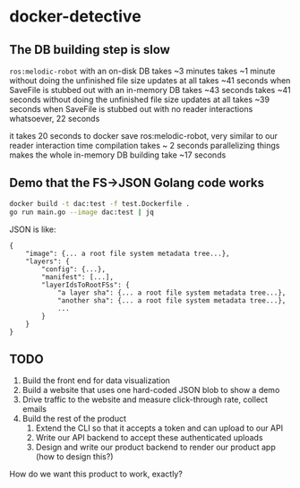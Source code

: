 # docker-detective

## The DB building step is slow

`ros:melodic-robot`
   with an on-disk DB
      takes ~3 minutes
      takes ~1 minute without doing the unfinished file size updates at all
      takes ~41 seconds when SaveFile is stubbed out
   with an in-memory DB
      takes ~43 seconds
      takes ~41 seconds without doing the unfinished file size updates at all
      takes ~39 seconds when SaveFile is stubbed out
   with no reader interactions whatsoever, 22 seconds

it takes 20 seconds to docker save ros:melodic-robot, very similar to our reader interaction time
compilation takes ~ 2 seconds
parallelizing things makes the whole in-memory DB building take ~17 seconds


## Demo that the FS->JSON Golang code works

```bash
docker build -t dac:test -f test.Dockerfile .
go run main.go --image dac:test | jq
```

JSON is like:
```
{
    "image": {... a root file system metadata tree...},
    "layers": {
        "config": {...},
        "manifest": [...],
        "layerIdsToRootFSs": {
            "a layer sha": {... a root file system metadata tree...},
            "another sha": {... a root file system metadata tree...},
            ...
        }
    }
}
```

## TODO

1. Build the front end for data visualization
2. Build a website that uses one hard-coded JSON blob to show a demo
3. Drive traffic to the website and measure click-through rate, collect emails
4. Build the rest of the product
   1. Extend the CLI so that it accepts a token and can upload to our API
   2. Write our API backend to accept these authenticated uploads
   3. Design and write our product backend to render our product app (how to design this?)

How do we want this product to work, exactly?
